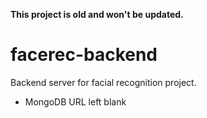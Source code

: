 **This project is old and won't be updated.**

# facerec-backend
Backend server for facial recognition project. 

- MongoDB URL left blank
